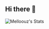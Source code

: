 ## Hi there 👋

![Melloouz's Stats](https://github-readme-stats.vercel.app/api?username=Melloouz&theme=synthwave&show_icons=true&hide_border=true&count_private=true)

<!--
**Melloouz/Melloouz** is a ✨ _special_ ✨ repository because its `README.md` (this file) appears on your GitHub profile.

Here are some ideas to get you started:

- 🔭 I’m currently working on ...
- 🌱 I’m currently learning ...
- 👯 I’m looking to collaborate on ...
- 🤔 I’m looking for help with ...
- 💬 Ask me about ...
- 📫 How to reach me: ...
- 😄 Pronouns: ...
- ⚡ Fun fact: ...
-->
